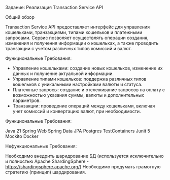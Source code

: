 Задание: Реализация Transaction Service API

Общий обзор

Transaction Service API предоставляет интерфейс для управления кошельками, транзакциями, типами кошельков и платежными запросами. Сервис позволяет осуществлять операции создания, изменения и получения информации о кошельках, а также проводить транзакции с учетом различных типов комиссий и валют.

Функциональные Требования:

   * Управление кошельками: создание новых кошельков, изменение их данных и получение актуальной информации.
   * Управление типами кошельков: поддержка различных типов кошельков с уникальными настройками валюты и статуса.
   * Платежные запросы: создание и отслеживание запросов на оплату с возможностью указания суммы, валюты и дополнительных параметров.
   * Транзакции: проведение операций между кошельками, включая учет комиссий и конвертацию валют, при необходимости.


Функциональные Требования:

Java 21
Spring Web
Spring Data JPA
Postgres
TestContainers
Junit 5
Mockito
Docker

Нефункциональные Требования:

Необходимо внедрить шаридрование БД (используется исключительно и полностью   Apache ShardingSphere - https://shardingsphere.apache.org/)
Необходимо продумать грамотную стратегию (принцип) шардирования.

